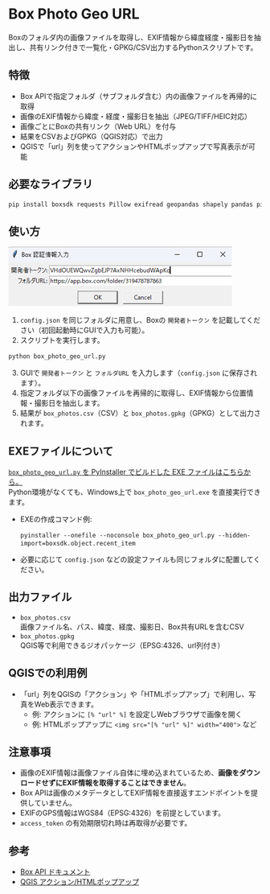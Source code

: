 # Box Photo Geo URL

Boxのフォルダ内の画像ファイルを取得し、EXIF情報から緯度経度・撮影日を抽出し、共有リンク付きで一覧化・GPKG/CSV出力するPythonスクリプトです。

## 特徴

- Box APIで指定フォルダ（サブフォルダ含む）内の画像ファイルを再帰的に取得
- 画像のEXIF情報から緯度・経度・撮影日を抽出（JPEG/TIFF/HEIC対応）
- 画像ごとにBoxの共有リンク（Web URL）を付与
- 結果をCSVおよびGPKG（QGIS対応）で出力
- QGISで「url」列を使ってアクションやHTMLポップアップで写真表示が可能

## 必要なライブラリ

```sh
pip install boxsdk requests Pillow exifread geopandas shapely pandas pillow-heif
```

## 使い方

![alt text](image/image.png)

1. `config.json` を同じフォルダに用意し、Boxの `開発者トークン` を記載してください（初回起動時にGUIで入力も可能）。
2. スクリプトを実行します。

```sh
python box_photo_geo_url.py
```

3. GUIで `開発者トークン` と `フォルダURL` を入力します（`config.json` に保存されます）。
4. 指定フォルダ以下の画像ファイルを再帰的に取得し、EXIF情報から位置情報・撮影日を抽出します。
5. 結果が `box_photos.csv`（CSV）と `box_photos.gpkg`（GPKG）として出力されます。

## EXEファイルについて

[`box_photo_geo_url.py` を PyInstaller でビルドした EXE ファイルはこちらから。](https://1drv.ms/u/c/cbbfeab49e70546f/EeZQjitMDHNGjaakVGEF29oBSy0etNC6dOX0AadLIhgnEg?e=UiXQdY)  
Python環境がなくても、Windows上で `box_photo_geo_url.exe` を直接実行できます。

- EXEの作成コマンド例:
  ```
  pyinstaller --onefile --noconsole box_photo_geo_url.py --hidden-import=boxsdk.object.recent_item
  ```
- 必要に応じて `config.json` などの設定ファイルも同じフォルダに配置してください。

## 出力ファイル

- `box_photos.csv`  
  画像ファイル名、パス、緯度、経度、撮影日、Box共有URLを含むCSV
- `box_photos.gpkg`  
  QGIS等で利用できるジオパッケージ（EPSG:4326、url列付き）

## QGISでの利用例

- 「url」列をQGISの「アクション」や「HTMLポップアップ」で利用し、写真をWeb表示できます。
  - 例: アクションに `[% "url" %]` を設定しWebブラウザで画像を開く
  - 例: HTMLポップアップに `<img src="[% "url" %]" width="400">` など

## 注意事項

- 画像のEXIF情報は画像ファイル自体に埋め込まれているため、**画像をダウンロードせずにEXIF情報を取得することはできません**。
- Box APIは画像のメタデータとしてEXIF情報を直接返すエンドポイントを提供していません。
- EXIFのGPS情報はWGS84（EPSG:4326）を前提としています。
- `access_token` の有効期限切れ時は再取得が必要です。

## 参考

- [Box API ドキュメント](https://developer.box.com/guides/authentication/oauth2/)
- [QGIS アクション/HTMLポップアップ](https://docs.qgis.org/ja/docs/user_manual/working_with_vector/actions.html)
